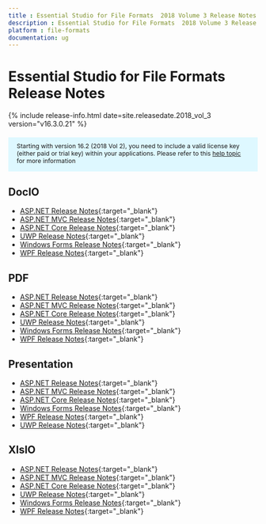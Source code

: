 ```yaml
---
title : Essential Studio for File Formats  2018 Volume 3 Release Notes 
description : Essential Studio for File Formats  2018 Volume 3 Release Notes 
platform : file-formats
documentation: ug
---
```


# Essential Studio for File Formats Release Notes 

{% include release-info.html date=site.releasedate.2018_vol_3  version="v16.3.0.21" %} 

<style>
    #license {
        font-size: .88em !important;
        margin-top: 1.5em;
        margin-bottom: 1.5em;
        background-color: #def8ff;
        padding: 10px 17px 14px;
    }
</style>

<div id="license">
    Starting with version 16.2 (2018 Vol 2), you need to include a valid license key (either paid or trial key) within your applications.
    Please refer to this <a href="/common/essential-studio/licensing/license-key">help topic</a> for more information
</div> 

## DocIO

* [ASP.NET Release Notes](/aspnet/release-notes/v16.3.0.21#docio){:target="_blank"}
* [ASP.NET MVC Release Notes](/aspnetmvc/release-notes/v16.3.0.21#docio){:target="_blank"}
* [ASP.NET Core Release Notes](/aspnet-core/release-notes/v16.3.0.21#docio){:target="_blank"}
* [UWP Release Notes](/uwp/release-notes/v16.3.0.21#docio){:target="_blank"}
* [Windows Forms Release Notes](/windowsforms/release-notes/v16.3.0.21#docio){:target="_blank"}
* [WPF Release Notes](/wpf/release-notes/v16.3.0.21#docio){:target="_blank"}


## PDF

* [ASP.NET Release Notes](/aspnet/release-notes/v16.3.0.21#pdf){:target="_blank"}
* [ASP.NET MVC Release Notes](/aspnetmvc/release-notes/v16.3.0.21#pdf){:target="_blank"}
* [ASP.NET Core Release Notes](/aspnet-core/release-notes/v16.3.0.21#pdf){:target="_blank"}
* [UWP Release Notes](/uwp/release-notes/v16.3.0.21#pdf){:target="_blank"}
* [Windows Forms Release Notes](/windowsforms/release-notes/v16.3.0.21#pdf){:target="_blank"}
* [WPF Release Notes](/wpf/release-notes/v16.3.0.21#pdf){:target="_blank"}


## Presentation

* [ASP.NET Release Notes](/aspnet/release-notes/v16.3.0.21#presentation){:target="_blank"}
* [ASP.NET MVC Release Notes](/aspnetmvc/release-notes/v16.3.0.21#presentation){:target="_blank"}
* [ASP.NET Core Release Notes](/aspnet-core/release-notes/v16.3.0.21#presentation){:target="_blank"}
* [Windows Forms Release Notes](/windowsforms/release-notes/v16.3.0.21#presentation){:target="_blank"}
* [WPF Release Notes](/wpf/release-notes/v16.3.0.21#presentation){:target="_blank"}
* [UWP Release Notes](/uwp/release-notes/v16.3.0.21#presentation){:target="_blank"}


## XlsIO

* [ASP.NET Release Notes](/aspnet/release-notes/v16.3.0.21#xlsio){:target="_blank"}
* [ASP.NET MVC Release Notes](/aspnetmvc/release-notes/v16.3.0.21#xlsio){:target="_blank"}
* [ASP.NET Core Release Notes](/aspnet-core/release-notes/v16.3.0.21#xlsio){:target="_blank"}
* [UWP Release Notes](/uwp/release-notes/v16.3.0.21#xlsio){:target="_blank"}
* [Windows Forms Release Notes](/windowsforms/release-notes/v16.3.0.21#xlsio){:target="_blank"}
* [WPF Release Notes](/wpf/release-notes/v16.3.0.21#xlsio){:target="_blank"}